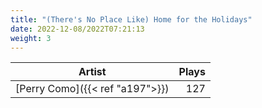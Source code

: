```yaml
---
title: "(There's No Place Like) Home for the Holidays"
date: 2022-12-08/2022T07:21:13
weight: 3
---
```




 Artist | Plays 
----- | -----:
[Perry Como]({{< ref "a197">}}) | 127
